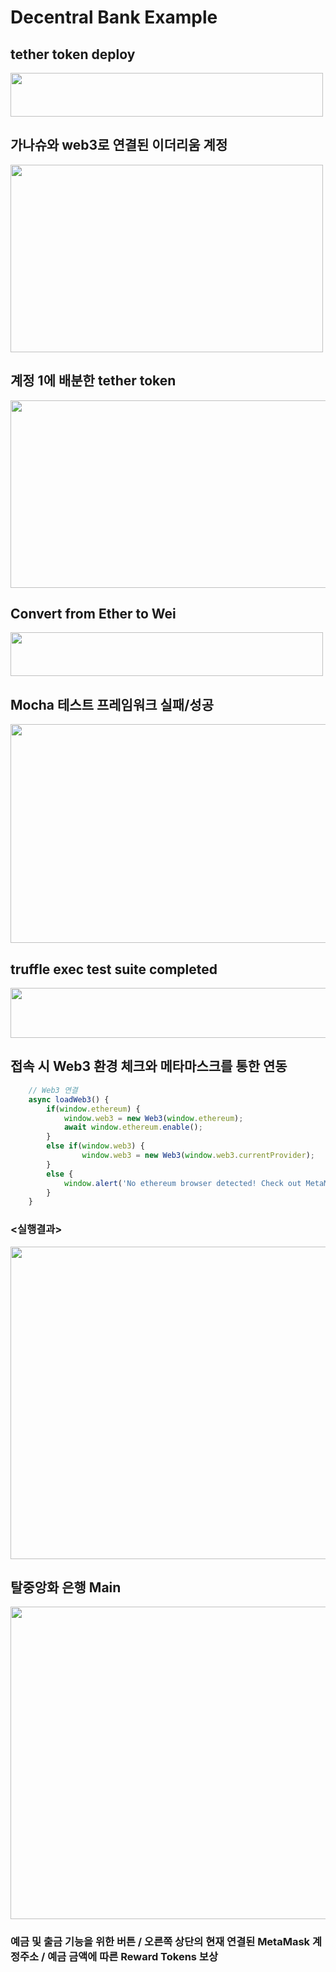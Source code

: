 # Decentral Bank Example

## tether token deploy
<img src='https://user-images.githubusercontent.com/79950091/183035953-bb97fe40-c2f4-4976-869d-067cb9a6174e.png' width='500' height='70'>

## 가나슈와 web3로 연결된 이더리움 계정
<img src='https://user-images.githubusercontent.com/79950091/183036550-1b791f1c-934e-4288-bcc1-8bd87f6ddb1f.png' width='500' height='300'>

## 계정 1에 배분한 tether token
<img src='https://user-images.githubusercontent.com/79950091/183037586-468cf19a-417e-4108-b388-1e32b856f4df.png' width='550' height='300'>

## Convert from Ether to Wei
<img src='https://user-images.githubusercontent.com/79950091/183037807-63d66d50-79f1-4b30-9987-edb680b1f2f3.png' width='500' height='70'>

## Mocha 테스트 프레임워크 실패/성공
<img src='https://user-images.githubusercontent.com/79950091/183241746-8b26e0a0-4ca2-48e5-84dd-b9a98de654a6.png' width='600' height='350'>

## truffle exec test suite completed
<img src='https://user-images.githubusercontent.com/79950091/183288664-7678fe43-4a54-4a47-950f-3548fe7b01d1.png' width='600' height='80'>

## 접속 시 Web3 환경 체크와 메타마스크를 통한 연동

``` javascript
    // Web3 연결
    async loadWeb3() {
        if(window.ethereum) {
            window.web3 = new Web3(window.ethereum);
            await window.ethereum.enable();
        }
        else if(window.web3) {
                window.web3 = new Web3(window.web3.currentProvider);
        } 
        else {
            window.alert('No ethereum browser detected! Check out MetaMask!');
        }
    }
```
### <실행결과>

<img src='https://user-images.githubusercontent.com/79950091/184334161-6988da49-2548-4d8a-90bb-c7416a64eba3.png' width='700' height='500'>

## 탈중앙화 은행 Main 

<img src='https://user-images.githubusercontent.com/79950091/184335608-ff2faac0-7115-46a3-b856-0e6c027cb8ac.png' width='700' height='500'>

### 예금 및 출금 기능을 위한 버튼 / 오른쪽 상단의 현재 연결된 MetaMask 계정주소 / 예금 금액에 따른 Reward Tokens 보상




